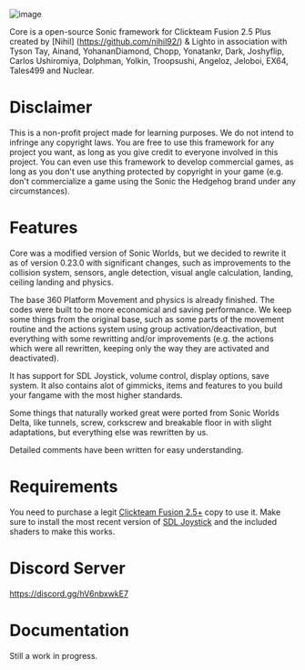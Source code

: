 ![image](https://user-images.githubusercontent.com/66818008/143420945-0be3888e-573f-45be-b34f-399f30e1d252.png)


Core is a open-source Sonic framework for Clickteam Fusion 2.5 Plus created by [Nihil] (https://github.com/nihil92/) & Lighto in association with Tyson Tay, Ainand, YohananDiamond, Chopp, Yonatankr, Dark, Joshyflip, Carlos Ushiromiya, Dolphman, Yolkin, Troopsushi, Angeloz, Jeloboi, EX64, Tales499 and Nuclear.

# Disclaimer

This is a non-profit project made for learning purposes. We do not intend to infringe any copyright laws. You are free to use this framework for any project you want, as long as you give credit to everyone involved in this project. You can even use this framework to develop commercial games, as long as you don't use anything protected by copyright in your game (e.g. don't commercialize a game using the Sonic the Hedgehog brand under any circumstances).

# Features


Core was a modified version of Sonic Worlds, but we decided to rewrite it as of version 0.23.0 with significant changes, such as improvements to the collision system, sensors, angle detection, visual angle calculation, landing, ceiling landing and physics.

The base 360 Platform Movement and physics is already finished. The codes were built to be more economical and saving performance. We keep some things from the original base, such as some parts of the movement routine and the actions system using group activation/deactivation, but everything with some rewritting and/or improvements (e.g. the actions which were all rewritten, keeping only the way they are activated and deactivated).

It has support for SDL Joystick, volume control, display options, save system. It also contains alot of gimmicks, items and features to you build your fangame with the most higher standards.

Some things that naturally worked great were ported from Sonic Worlds Delta, like tunnels, screw, corkscrew and breakable floor in with slight adaptations, but everything else was rewritten by us.

Detailed comments have been written for easy understanding.

# Requirements

You need to purchase a legit [Clickteam Fusion 2.5+](https://store.steampowered.com/bundle/10632/Standard/) copy to use it. Make sure to install the most recent version of [SDL Joystick](https://github.com/SortaCore/SDLJoystick-priv) and the included shaders to make this works.

# Discord Server

https://discord.gg/hV6nbxwkE7

# Documentation

Still a work in progress. 
